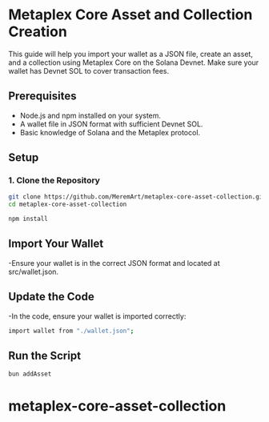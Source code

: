 # Metaplex Core Asset and Collection Creation

This guide will help you import your wallet as a JSON file, create an asset, and a collection using Metaplex Core on the Solana Devnet. Make sure your wallet has Devnet SOL to cover transaction fees.

## Prerequisites

- Node.js and npm installed on your system.
- A wallet file in JSON format with sufficient Devnet SOL.
- Basic knowledge of Solana and the Metaplex protocol.

## Setup

### 1. Clone the Repository

```bash
git clone https://github.com/MeremArt/metaplex-core-asset-collection.git
cd metaplex-core-asset-collection
```

```bash
npm install

```

## Import Your Wallet

-Ensure your wallet is in the correct JSON format and located at src/wallet.json.

## Update the Code

-In the code, ensure your wallet is imported correctly:

```bash
import wallet from "./wallet.json";
```

## Run the Script

```bash
bun addAsset

```
# metaplex-core-asset-collection
